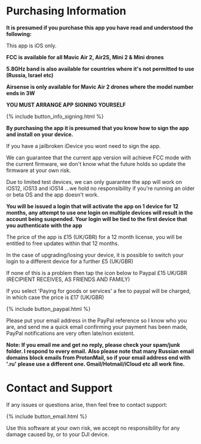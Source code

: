 # Purchasing Information

**It is presumed if you purchase this app you have read and understood the following:**

This app is iOS only.

**FCC is available for all Mavic Air 2, Air2S, Mini 2 & Mini drones**

**5.8GHz band is also available for countries where it's not permitted to use (Russia, Israel etc)**

**Airsense is only available for Mavic Air 2 drones where the model number ends in 3W**

**YOU MUST ARRANGE APP SIGNING YOURSELF**

{% include button_info_signing.html %}

**By purchasing the app it is presumed that you know how to sign the app and install on your device.**


If you have a jailbroken iDevice you wont need to sign the app.

We can guarantee that the current app version will achieve FCC mode with the current firmware, we don't know what the future holds so update the firmware at your own risk.

Due to limited test devices, we can only guarantee the app will work on iOS12, iOS13 and iOS14 ...we hold no responsibility if you're running an older or beta OS and the app doesn't work.

**You will be issued a login that will activate the app on 1 device for 12 months, any attempt to use one login on multiple devices will result in the account being suspended. Your login will be tied to the first device that you authenticate with the app**

The price of the app is £15 (UK/GBR) for a 12 month license, you will be entitled to free updates within that 12 months.


In the case of upgrading/losing your device, it is possible to switch your login to a different device for a further £5 (UK/GBR)

If none of this is a problem then tap the icon below to Paypal £15 UK/GBR (RECIPIENT RECEIVES, AS FRIENDS AND FAMILY)

If you select 'Paying for goods or services' a fee to paypal will be charged, in which case the price is £17 (UK/GBR)

{% include button_paypal.html %}

Please put your email address in the PayPal reference so I know who you are, and send me a quick email confirming your payment has been made, PayPal notifications 
are very often late/non existent.

**Note: If you email me and get no reply, please check your spam/junk folder. I respond to every email.**
**Also please note that many Russian email domains block emails from ProtonMail, so if your email address end with '.ru' please use a different one. Gmail/Hotmail/iCloud etc all work fine.**


# Contact and Support

If any issues or questions arise, then feel free to contact support:

{% include button_email.html %}

Use this software at your own risk, we accept no responsibility for any damage caused by, or to your DJI device.

